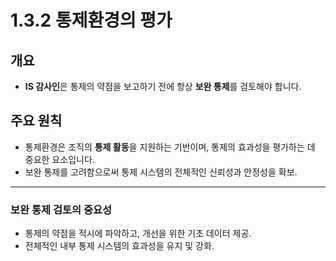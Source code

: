 # 1.3.2 통제환경의 평가

## 개요
- **IS 감사인**은 통제의 약점을 보고하기 전에 항상 **보완 통제**를 검토해야 합니다.

## 주요 원칙
- 통제환경은 조직의 **통제 활동**을 지원하는 기반이며, 통제의 효과성을 평가하는 데 중요한 요소입니다.
- 보완 통제를 고려함으로써 통제 시스템의 전체적인 신뢰성과 안정성을 확보.

---

### 보완 통제 검토의 중요성
- 통제의 약점을 적시에 파악하고, 개선을 위한 기초 데이터 제공.
- 전체적인 내부 통제 시스템의 효과성을 유지 및 강화.
